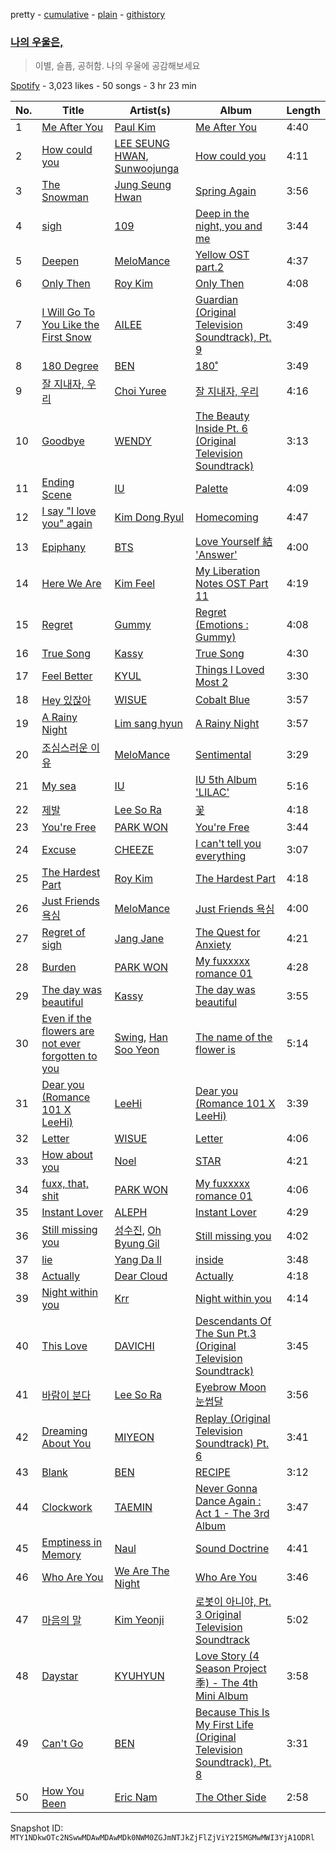 pretty - [cumulative](/playlists/cumulative/37i9dQZF1DXb5KQr73mtTz.md) - [plain](/playlists/plain/37i9dQZF1DXb5KQr73mtTz) - [githistory](https://github.githistory.xyz/mackorone/spotify-playlist-archive/blob/main/playlists/plain/37i9dQZF1DXb5KQr73mtTz)

### [나의 우울은,](https://open.spotify.com/playlist/37i9dQZF1DXb5KQr73mtTz)

> 이별, 슬픔, 공허함\. 나의 우울에 공감해보세요

[Spotify](https://open.spotify.com/user/spotify) - 3,023 likes - 50 songs - 3 hr 23 min

| No. | Title | Artist(s) | Album | Length |
|---|---|---|---|---|
| 1 | [Me After You](https://open.spotify.com/track/5AkyvofVWUqds8x1HHgDU9) | [Paul Kim](https://open.spotify.com/artist/4qRXrzUmdy3p33lgvJEzdv) | [Me After You](https://open.spotify.com/album/0caJtWmA3k3kY6kourOUHh) | 4:40 |
| 2 | [How could you](https://open.spotify.com/track/49vI2GkYDR5sKmINKsQd96) | [LEE SEUNG HWAN](https://open.spotify.com/artist/6LPV5KZBc1zBjX8AFZ2WWY), [Sunwoojunga](https://open.spotify.com/artist/04L3elxyr0XFua2Ek3domW) | [How could you](https://open.spotify.com/album/6Tv0HmutNYBa1IK3scNXYo) | 4:11 |
| 3 | [The Snowman](https://open.spotify.com/track/5QBOylNG7y0dob40NZxF9p) | [Jung Seung Hwan](https://open.spotify.com/artist/7l8rOFwZFQ3G0sgZ7gjGng) | [Spring Again](https://open.spotify.com/album/2jb2k5LTycuATa7UjogpPg) | 3:56 |
| 4 | [sigh](https://open.spotify.com/track/2fJ38mbJNnRtHwfQ1cgyjy) | [109](https://open.spotify.com/artist/1M2Yug6EvJTlraF6ewM9Oh) | [Deep in the night, you and me](https://open.spotify.com/album/2HmxJAWEQLr6g2IIZ8DnXQ) | 3:44 |
| 5 | [Deepen](https://open.spotify.com/track/13ISIZszl38y5eW6ufo977) | [MeloMance](https://open.spotify.com/artist/6k4r73Wq8nhkCDoUsECL1e) | [Yellow OST part.2](https://open.spotify.com/album/7E0DAQQ5MbqciFcxiwamBZ) | 4:37 |
| 6 | [Only Then](https://open.spotify.com/track/7mFigNlS2dsKMhcmJyfpeg) | [Roy Kim](https://open.spotify.com/artist/3ErHVJMsxTq2lLSmnONBm9) | [Only Then](https://open.spotify.com/album/4erAMXv1Uin2wnf1vW4Eqq) | 4:08 |
| 7 | [I Will Go To You Like the First Snow](https://open.spotify.com/track/2BPXILn0MqOe5WroVXlvN1) | [AILEE](https://open.spotify.com/artist/3uGFTJ7JMllvhgGpumieHF) | [Guardian \(Original Television Soundtrack\), Pt\. 9](https://open.spotify.com/album/42jhVkCdzN4cuIvc0QyXbS) | 3:49 |
| 8 | [180 Degree](https://open.spotify.com/track/0O5bo4CqoUcXGyRPoeTHSB) | [BEN](https://open.spotify.com/artist/0bDdOBGVCFVt0f8N9ldW1k) | [180˚](https://open.spotify.com/album/0oBH83eLqK72jLRzrbPBH6) | 3:49 |
| 9 | [잘 지내자, 우리](https://open.spotify.com/track/20s4CVeJ9VgW2jdNLKr1EL) | [Choi Yuree](https://open.spotify.com/artist/6qvVoPGEqNCyYSjYCgfV1v) | [잘 지내자, 우리](https://open.spotify.com/album/3xWFhctuIPjLu4KCsEeBhg) | 4:16 |
| 10 | [Goodbye](https://open.spotify.com/track/2ogfEqGNv9LAzkPY6rjfsi) | [WENDY](https://open.spotify.com/artist/0FRUZvZNPzM3YJMABJxf2K) | [The Beauty Inside Pt\. 6 \(Original Television Soundtrack\)](https://open.spotify.com/album/6w3jg4xGMI5LLr5DEL3zWY) | 3:13 |
| 11 | [Ending Scene](https://open.spotify.com/track/06EMBzxDm2hueehobAlMtm) | [IU](https://open.spotify.com/artist/3HqSLMAZ3g3d5poNaI7GOU) | [Palette](https://open.spotify.com/album/5V8n6fqyAPxvFTibPhQVcp) | 4:09 |
| 12 | [I say "I love you" again](https://open.spotify.com/track/2LzM5vAdnIcVUyDah8kZpG) | [Kim Dong Ryul](https://open.spotify.com/artist/3zYyfrb4r6ZHI5Di0rB9bV) | [Homecoming](https://open.spotify.com/album/4hpVodQbGrI7WMlR9P6H4d) | 4:47 |
| 13 | [Epiphany](https://open.spotify.com/track/7L8hkKW4hnemNfuOfEZcle) | [BTS](https://open.spotify.com/artist/3Nrfpe0tUJi4K4DXYWgMUX) | [Love Yourself 結 'Answer'](https://open.spotify.com/album/2lATw9ZAVp7ILQcOKPCPqp) | 4:00 |
| 14 | [Here We Are](https://open.spotify.com/track/1ojMUMVW07SgOFXCiPEbsr) | [Kim Feel](https://open.spotify.com/artist/4EPYWwU4c8eG2GzD7MenUA) | [My Liberation Notes OST Part 11](https://open.spotify.com/album/44bjY6dv0qG7OghlaiGQ0A) | 4:19 |
| 15 | [Regret](https://open.spotify.com/track/3xAWMzJepYvpalL66VmuVq) | [Gummy](https://open.spotify.com/artist/0hRHbwZ0xSwfVHl4FTv7jq) | [Regret \(Emotions : Gummy\)](https://open.spotify.com/album/5szwIys3wT08homn7ED5hx) | 4:08 |
| 16 | [True Song](https://open.spotify.com/track/7hm4BYnceCuxlioLaKGiyW) | [Kassy](https://open.spotify.com/artist/6pU8o91xAS0aWNjj06nQSU) | [True Song](https://open.spotify.com/album/6u0ZVFTvWEWfgvV3LySMgJ) | 4:30 |
| 17 | [Feel Better](https://open.spotify.com/track/630DurQdVH55GWLiCEv9CR) | [KYUL](https://open.spotify.com/artist/10LaysU4hUTEGtWwC0Zbrm) | [Things I Loved Most 2](https://open.spotify.com/album/1CNNBKUbcnnXkHdBERwwqf) | 3:30 |
| 18 | [Hey 있잖아](https://open.spotify.com/track/35jprpmHyUeZtCiGj2ggDa) | [WISUE](https://open.spotify.com/artist/6AtePm872YnH0PPQZpNFry) | [Cobalt Blue](https://open.spotify.com/album/6LYD23SLNIifGJ08R6KdO0) | 3:57 |
| 19 | [A Rainy Night](https://open.spotify.com/track/63BbqOZ8mWl9PAkpy7yzcf) | [Lim sang hyun](https://open.spotify.com/artist/1Sp4nuyvQoJh0aLV3RXaf0) | [A Rainy Night](https://open.spotify.com/album/3NrgCIy6LfDqlxWaUHAbUi) | 3:57 |
| 20 | [조심스러운 이유](https://open.spotify.com/track/1HQwtOiqL5rFku9ELPp8Bp) | [MeloMance](https://open.spotify.com/artist/6k4r73Wq8nhkCDoUsECL1e) | [Sentimental](https://open.spotify.com/album/4xU2M05RpGxtCm7Db6qZy3) | 3:29 |
| 21 | [My sea](https://open.spotify.com/track/46wDG6evLn2iPoQ0F8CUWk) | [IU](https://open.spotify.com/artist/3HqSLMAZ3g3d5poNaI7GOU) | [IU 5th Album 'LILAC'](https://open.spotify.com/album/01dPJcwyht77brL4JQiR8R) | 5:16 |
| 22 | [제발](https://open.spotify.com/track/4vWxth95aPGidkuJC8eVEz) | [Lee So Ra](https://open.spotify.com/artist/58BWh3yJrluDugLv0QF0eC) | [꽃](https://open.spotify.com/album/63hUBu2nqXg7EoDMHnC7pg) | 4:18 |
| 23 | [You're Free](https://open.spotify.com/track/19BiyAamzm9lGzz7LXuCbb) | [PARK WON](https://open.spotify.com/artist/1XujSdsxykPhP3dn6HaT4l) | [You're Free](https://open.spotify.com/album/26TddKetWo996P7sqj0u5Y) | 3:44 |
| 24 | [Excuse](https://open.spotify.com/track/4uzZyA3YeQAZYmDPXUcU1h) | [CHEEZE](https://open.spotify.com/artist/6NdzNrBP8Jbhzp6h7yojht) | [I can't tell you everything](https://open.spotify.com/album/19cnTIC9Q9V5YykBCRxvOL) | 3:07 |
| 25 | [The Hardest Part](https://open.spotify.com/track/6m2mG267Dck8xcEmUPrEAt) | [Roy Kim](https://open.spotify.com/artist/3ErHVJMsxTq2lLSmnONBm9) | [The Hardest Part](https://open.spotify.com/album/1kjaqaxbXPiLuFNTCIdJCa) | 4:18 |
| 26 | [Just Friends 욕심](https://open.spotify.com/track/7qJ7KO2ClL5EHZyITBZBl1) | [MeloMance](https://open.spotify.com/artist/6k4r73Wq8nhkCDoUsECL1e) | [Just Friends 욕심](https://open.spotify.com/album/7LavsevvLKMEUrFOl42SXl) | 4:00 |
| 27 | [Regret of sigh](https://open.spotify.com/track/3MrEZH39g8BiIAkFo3FkQj) | [Jang Jane](https://open.spotify.com/artist/41QP3s5kY0UroKcIeASAMY) | [The Quest for Anxiety](https://open.spotify.com/album/1Jdr1Jz2MlBSrxavzxjEmy) | 4:21 |
| 28 | [Burden](https://open.spotify.com/track/35wAnH3OfMXvPgJq6urVkG) | [PARK WON](https://open.spotify.com/artist/1XujSdsxykPhP3dn6HaT4l) | [My fuxxxxx romance 01](https://open.spotify.com/album/6QEoy9NgTE3tpCoHgb4crc) | 4:28 |
| 29 | [The day was beautiful](https://open.spotify.com/track/3LpAsXjqTQ5FUyptb2lujH) | [Kassy](https://open.spotify.com/artist/6pU8o91xAS0aWNjj06nQSU) | [The day was beautiful](https://open.spotify.com/album/0TlpkCmHNdH8Fdt0AnDGcF) | 3:55 |
| 30 | [Even if the flowers are not ever forgotten to you](https://open.spotify.com/track/5OWdEw6WDAZ7wy25SMiEDD) | [Swing](https://open.spotify.com/artist/66bVJmfvszO59SwBAc4z9W), [Han Soo Yeon](https://open.spotify.com/artist/3Udyz5xYwYhNmByYxNedC3) | [The name of the flower is](https://open.spotify.com/album/3kua7mWxDfHuDEzDfwzgKK) | 5:14 |
| 31 | [Dear you \(Romance 101 X LeeHi\)](https://open.spotify.com/track/3Hl54jMVxsDipnNQXG2xnV) | [LeeHi](https://open.spotify.com/artist/7cVZApDoQZpS447nHTsNqu) | [Dear you \(Romance 101 X LeeHi\)](https://open.spotify.com/album/75Y3SPWFUwaiVnWuwAjMSg) | 3:39 |
| 32 | [Letter](https://open.spotify.com/track/2EfLLopFkhKx31PqzrtWWt) | [WISUE](https://open.spotify.com/artist/6AtePm872YnH0PPQZpNFry) | [Letter](https://open.spotify.com/album/3PitIQHJIId7Mn0kSPXubF) | 4:06 |
| 33 | [How about you](https://open.spotify.com/track/6ph9CwuzgnCii8NsJ1JJ0G) | [Noel](https://open.spotify.com/artist/2G5VFTwwlZUulCbtPbc1nx) | [STAR](https://open.spotify.com/album/1MUyyE12R9UI3ySu6QPBvz) | 4:21 |
| 34 | [fuxx, that, shit](https://open.spotify.com/track/2TCZu4rVZBeu12rTjiBhz6) | [PARK WON](https://open.spotify.com/artist/1XujSdsxykPhP3dn6HaT4l) | [My fuxxxxx romance 01](https://open.spotify.com/album/6QEoy9NgTE3tpCoHgb4crc) | 4:06 |
| 35 | [Instant Lover](https://open.spotify.com/track/76NDJ0hAQ9i3r7WmF6gCJ4) | [ALEPH](https://open.spotify.com/artist/2ncTglxMHKmCzBKckfzOEv) | [Instant Lover](https://open.spotify.com/album/5ejmTfFlUP6fuiBzm0RRLD) | 4:29 |
| 36 | [Still missing you](https://open.spotify.com/track/0F1PK0NJ8eXuiWpKqj98Wb) | [성수진](https://open.spotify.com/artist/0OyeB2uBQh9X9M3GDQQE9i), [Oh Byung Gil](https://open.spotify.com/artist/6QpMGEnmeKLgFR8cYIcArY) | [Still missing you](https://open.spotify.com/album/0B6nfZgWV4UGdHawgPGTBq) | 4:02 |
| 37 | [lie](https://open.spotify.com/track/1C8vJqfSxRgF2lAxnwJz9E) | [Yang Da Il](https://open.spotify.com/artist/5DnjOSzLCfn4hDbLECq8pt) | [inside](https://open.spotify.com/album/1gphhxPPKfz8n69hKEK5D8) | 3:48 |
| 38 | [Actually](https://open.spotify.com/track/7Kel2ZwWtyHSPmE1EGMNH2) | [Dear Cloud](https://open.spotify.com/artist/0L4i6fMD8blByZNL0kLhiA) | [Actually](https://open.spotify.com/album/16UI3a9FlhfRhMz25lwQ6U) | 4:18 |
| 39 | [Night within you](https://open.spotify.com/track/4QlGtDYlVWAIiwCNU5f1i3) | [Krr](https://open.spotify.com/artist/2wCEpu2tMAildqH0BrJNT7) | [Night within you](https://open.spotify.com/album/3JkOtuYHXxscyJuYT3k3VL) | 4:14 |
| 40 | [This Love](https://open.spotify.com/track/1mh5s6XJ3RLJBRPErACsHW) | [DAVICHI](https://open.spotify.com/artist/4z6yrDz5GfKXkeQZjOaZdq) | [Descendants Of The Sun Pt.3 \(Original Television Soundtrack\)](https://open.spotify.com/album/3NnCgQwNBmXdppDt9PSpmu) | 3:45 |
| 41 | [바람이 분다](https://open.spotify.com/track/0URtcP4yr2pZvyavbD1Q3z) | [Lee So Ra](https://open.spotify.com/artist/58BWh3yJrluDugLv0QF0eC) | [Eyebrow Moon 눈썹달](https://open.spotify.com/album/53FfCS6jEme7TlE34dfh7U) | 3:56 |
| 42 | [Dreaming About You](https://open.spotify.com/track/4GpACqU62rGBnFEQQyDZw5) | [MIYEON](https://open.spotify.com/artist/779v40cWIJUUoIDtC1IGaF) | [Replay \(Original Television Soundtrack\) Pt\. 6](https://open.spotify.com/album/55EdkCQtpj8BRYdoElsdn2) | 3:41 |
| 43 | [Blank](https://open.spotify.com/track/2OyX69J0H3ZaO3irKbcemY) | [BEN](https://open.spotify.com/artist/0bDdOBGVCFVt0f8N9ldW1k) | [RECIPE](https://open.spotify.com/album/7xSPokUlRKABb78sL7WRsm) | 3:12 |
| 44 | [Clockwork](https://open.spotify.com/track/09SIbdUVr34sBd7Uwwt63J) | [TAEMIN](https://open.spotify.com/artist/13rF01aOogvnkuQXOlgTW8) | [Never Gonna Dance Again : Act 1 \- The 3rd Album](https://open.spotify.com/album/6YfGgOaUnhs0A9brMqjpHf) | 3:47 |
| 45 | [Emptiness in Memory](https://open.spotify.com/track/1YZLHAjxsXujbeQj6DkvgR) | [Naul](https://open.spotify.com/artist/22oiFjlZPKJ1XphV2et1u1) | [Sound Doctrine](https://open.spotify.com/album/1ubAHHLocrHi2DnH3fg0gm) | 4:41 |
| 46 | [Who Are You](https://open.spotify.com/track/1DIcwjXEd7kmzVpxqWBK5J) | [We Are The Night](https://open.spotify.com/artist/5UT1mOF7JAjcc7e3wen8vw) | [Who Are You](https://open.spotify.com/album/0AJedZzGLJy6NlD8eaI9QN) | 3:46 |
| 47 | [마음의 말](https://open.spotify.com/track/5vtZXdKKGx1BOcFYYDiXlH) | [Kim Yeonji](https://open.spotify.com/artist/220c8fiYAk89nqAgw4x4z4) | [로봇이 아니야, Pt\. 3 Original Television Soundtrack](https://open.spotify.com/album/5ElDHNX2Jpo6vwkFKhSQCF) | 5:02 |
| 48 | [Daystar](https://open.spotify.com/track/2AQNKHky27hmJyPMNcDiNk) | [KYUHYUN](https://open.spotify.com/artist/0il5ZP3xYOECtONJtZ38Ln) | [Love Story \(4 Season Project 季\) \- The 4th Mini Album](https://open.spotify.com/album/4mn3WfpV1xpo65yxoCdSgy) | 3:58 |
| 49 | [Can't Go](https://open.spotify.com/track/6uXeXVyxeZOj7pkKZPY1qW) | [BEN](https://open.spotify.com/artist/0bDdOBGVCFVt0f8N9ldW1k) | [Because This Is My First Life \(Original Television Soundtrack\), Pt\. 8](https://open.spotify.com/album/3K4xblWPSv7iK1who1GoWp) | 3:31 |
| 50 | [How You Been](https://open.spotify.com/track/3tKplzefIgmzzjYvQPIORB) | [Eric Nam](https://open.spotify.com/artist/2FLqlgckDKdmpBrvLAT5BM) | [The Other Side](https://open.spotify.com/album/6PoWQtf3kVQkglgvsFRm9h) | 2:58 |

Snapshot ID: `MTY1NDkwOTc2NSwwMDAwMDAwMDk0NWM0ZGJmNTJkZjFlZjViY2I5MGMwMWI3YjA1ODRl`
